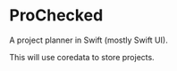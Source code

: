 # ProChecked

A project planner in Swift (mostly Swift UI).

This will use coredata to store projects.
